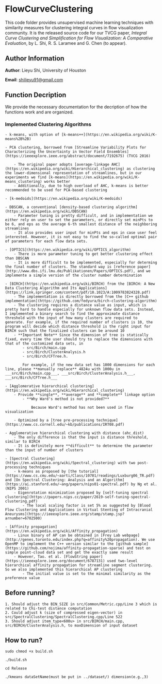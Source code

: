 # FlowCurveClustering

This code folder provides unsupervised machine learning techniques with similarity measures for clustering integral curves in flow visualization community. It is the released source code for our TVCG paper, *Integral Curve Clustering and Simplification for Flow Visualization: A Comparative Evaluation*, by L. Shi, R. S. Laramee and G. Chen (to appear).

## Author Information

**Author**: Lieyu Shi, University of Houston

**Email**: shilieyu91@gmail.com

## Function Decription

We provide the necessary documentation for the decription of how the functions work and are organized.

### Implemented Clustering Algorithms

	- k-means, with option of [k-means++](https://en.wikipedia.org/wiki/K-means%2B%2B)

	- PCA clustering, borrowed from [Streamline Variability Plots for Characterizing the Uncertainty in Vector Field Ensembles](https://ieeexplore.ieee.org/abstract/document/7192675) (TVCG 2016)

		- The original paper adopts [average-linkage AHC](https://en.wikipedia.org/wiki/Hierarchical_clustering) as clustering the lower-dimensional representation of streamlines, but in our experiments we find [k-means](https://en.wikipedia.org/wiki/K-means_clustering) works better
		- Additionally, due to high overload of AHC, k-means is better recommended to be used for PCA-based clustering

	- [k-medoids](https://en.wikipedia.org/wiki/K-medoids)

	- DBSCAN, a conventional [density-based clustering algorithm](https://en.wikipedia.org/wiki/DBSCAN)
		- Parameter tuning is pretty difficult, and in implementation we either rely on user to set the parameters, or directly set minPts to be 6, and eps as the average 6-th smallest distance of the neighboring streamlines
		- It also provides user input for minPts and eps in case user feel interested. However, it is not easy to find the so-called optimal pair of parameters for each flow data sets. 

	- [OPTICS](https://en.wikipedia.org/wiki/OPTICS_algorithm)
		- There is more parameter tuning to get better clustering effect than DBSCAN
		- It is more difficult to be implemented, especially for determing the final number of clusters. The standard way is [reference paper](http://www.dbs.ifi.lmu.de/Publikationen/Papers/OPTICS.pdf), and we implemente a simple version of the cluster number determination
	
	- [BIRCH](https://en.wikipedia.org/wiki/BIRCH) from the [BIRCH: A New Data Clustering Algorithm and Its Applications](https://link.springer.com/content/pdf/10.1023/A:1009783824328.pdf)
		- The implementation is directly borrowed from the [C++ github implementation](https://github.com/fedyura/birch-clustering-algorithm)
		- The clustering requires a distance value as input, which is pretty hard to handle especially for unknown flow data sets. Instead, I implemented a binary search to find the approximate distance threshold with the input of how many clusters are required to generate. For example, if the required number of clusters is 10, the program will decide which distance threshold is the right input for BIRCH such that the finalized clusters can be around 10
		- **Important Note** Since the dimension of tree is statically fixed, every time the user should try to replace the dimensions with that of the customized data sets, in 
			- src/Birch/main.cpp
			- src/Birch/ClusterAnalysis.h
			- src/Birch/CFTree.h. 
			
			For example, if the new data set has 1000 dimensions for each line, please **manually replace** 4824u with 1000u in ___src/Birch/main.cpp___, ___src/Birch/ClusterAnalysis.h___, ___src/Birch/CFTree.h___

	- [Agglomerative hierarchical clustering](https://en.wikipedia.org/wiki/Hierarchical_clustering)
		- Provide **single**, **average** and **complete** linkage option
			- **Why Ward's method is not provided?**

				Because Ward's method has not been used in flow visualization

		- Optimized by a [tree pre-processing technique](https://www.cs.cornell.edu/~kb/publications/IRT08.pdf)

	- Agglomerative hierarchical clustering with distance (ahc_dist)
		- The only difference is that the input is distance threshold, similar to BIRCH
		- It is definitely more **difficult** to determine the parameter than the input of number of clusters

	- [Spectral Clustering](https://en.wikipedia.org/wiki/Spectral_clustering) with two post-processing techniques
		- k-means as proposed by [the tutorial](https://www.cs.cmu.edu/~aarti/Class/10701/readings/Luxburg06_TR.pdf) and [On Spectral Clustering: Analysis and an Algorithm](https://ai.stanford.edu/~ang/papers/nips01-spectral.pdf) by Ng et al. (NIPS 2001)
		- Eigenrotation minimization proposed by [self-tuning spectral clustering](https://papers.nips.cc/paper/2619-self-tuning-spectral-clustering.pdf)
			- The local scaling factor is set 5% as suggested by [Blood Flow Clustering and Applications in Virtual Stenting of Intracranial Aneurysms](https://ieeexplore.ieee.org/stamp/stamp.jsp?arnumber=6702500)

	- [Affinity propagation](https://en.wikipedia.org/wiki/Affinity_propagation)
		- Linux binary of AP can be obtained in [Frey Lab webpage](http://genes.toronto.edu/index.php?q=affinity%20propagation). We use OpenMP to implement the C++ version similar to the [github sample](https://github.com/nojima/affinity-propagation-sparse) and test on simple point-cloud data set and get the exactly same result
		- However, Tao. et al. [FlowString paper](https://ieeexplore.ieee.org/document/6787131) used two-level hierarchical affinity propagation for streamline segment clustering. So we also implemented this hierarchical AP clustering
			- The initial value is set to the minimal similarity as the preference value


## Before running?

	1. Should adjust the BIN_SIZE in src/Common/Metric.cpp/Line 3 which is related to Chi-test distance computation
	2. Could adjust k (size of compressed eigen-vector) in src/SpectralClustering/SpectralClustering.cpp/Line 522
	3. Should adjust item_type<600u> in src/BIRCH/main.cpp, src/BIRCH/ClusterAnalysis.h, to maxDimension of input dataset

## How to run?

	sudo chmod +x build.sh

	./build.sh

	cd Release

	./kmeans dataSetName(must be put in ../dataset/) dimension(e.g.,3)
